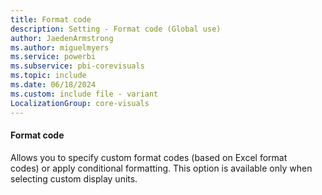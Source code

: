```yaml
---
title: Format code
description: Setting - Format code (Global use)
author: JaedenArmstrong
ms.author: miguelmyers
ms.service: powerbi
ms.subservice: pbi-corevisuals
ms.topic: include
ms.date: 06/18/2024
ms.custom: include file - variant
LocalizationGroup: core-visuals
---
```

#### Format code

Allows you to specify custom format codes (based on Excel format codes) or apply conditional formatting. This option is available only when selecting custom display units.
